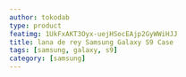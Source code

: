 ```yaml
---
author: tokodab
type: product
featimg: 1UkFxAKT3Oyx-uejHSocEAjp2GyWWiHJJ
title: lana de rey Samsung Galaxy S9 Case
tags: [samsung, galaxy, s9]
category: [samsung]
---
```

